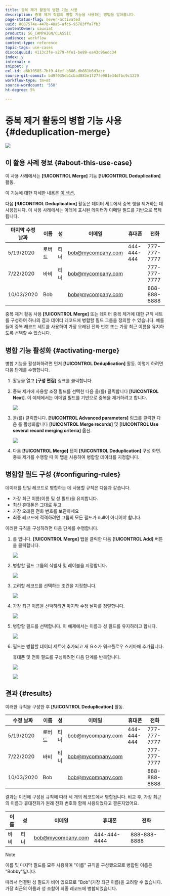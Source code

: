 ```yaml
---
title: 중복 제거 활동의 병합 기능 사용
description: 중복 제거 작업의 병합 기능을 사용하는 방법을 알아봅니다.
page-status-flag: never-activated
uuid: 8887574e-447b-48a5-afc6-95783ffa7fb3
contentOwner: sauviat
products: SG_CAMPAIGN/CLASSIC
audience: workflow
content-type: reference
topic-tags: use-cases
discoiquuid: 4113c3fe-a279-4fe1-be89-ea43c96edc34
index: y
internal: n
snippet: y
exl-id: a6b10585-7bf9-4fef-b886-db081b6d3acc
source-git-commit: bd9f035db1cbad883e1f27fe901e34dfbc9c1229
workflow-type: tm+mt
source-wordcount: '550'
ht-degree: 5%

---
```


# 중복 제거 활동의 병합 기능 사용 {#deduplication-merge}

![](../../assets/common.svg)

## 이 활용 사례 정보 {#about-this-use-case}

이 사용 사례에서는 **[!UICONTROL Merge]** 기능 **[!UICONTROL Deduplication]** 활동.

이 기능에 대한 자세한 내용은 [이 섹션](deduplication.md#merging-fields-into-single-record).

다음 **[!UICONTROL Deduplication]** 활동은 데이터 세트에서 중복 행을 제거하는 데 사용됩니다. 이 사용 사례에서는 아래에 표시된 데이터가 이메일 필드를 기반으로 복제됩니다.

| 마지막 수정 날짜 | 이름 | 성 | 이메일 | 휴대폰 | 전화 |
|-----|------------|-----------|-------|--------------|------|
| 5/19/2020 | 로버트 | 티너 | bob@mycompany.com | 444-444-444 | 777-777-7777 |
| 7/22/2020 | 바비 | 티너 | bob@mycompany.com |  | 777-777-7777 |
| 10/03/2020 | Bob |  | bob@mycompany.com |  | 888-888-8888 |

중복 제거 활동 사용 **[!UICONTROL Merge]** 또는 데이터 중복 제거에 대한 규칙 세트를 구성하여 하나의 결과 데이터 레코드에 병합할 필드 그룹을 정의할 수 있습니다. 예를 들어 중복 레코드 세트를 사용하여 가장 오래된 전화 번호 또는 가장 최근 이름을 유지하도록 선택할 수 있습니다.

## 병합 기능 활성화 {#activating-merge}


병합 기능을 활성화하려면 먼저 **[!UICONTROL Deduplication]** 활동. 이렇게 하려면 다음 단계를 수행합니다.

1. 활동을 열고 **[구성 편집]** 링크를 클릭합니다.

1. 중복 제거에 사용할 조정 필드를 선택한 다음 을(를) 클릭합니다 **[!UICONTROL Next]**. 이 예제에서는 이메일 필드를 기반으로 중복을 제거하려고 합니다.

   ![](assets/uc_merge_edit.png)

1. 을(를) 클릭합니다. **[!UICONTROL Advanced parameters]** 링크를 클릭한 다음 를 활성화합니다 **[!UICONTROL Merge records]** 및 **[!UICONTROL Use several record merging criteria]** 옵션.

   ![](assets/uc_merge_advanced_parameters.png)

1. 다음 **[!UICONTROL Merge]** 탭이 **[!UICONTROL Deduplication]** 구성 화면. 중복 제거를 수행할 때 이 탭을 사용하여 병합할 데이터를 지정합니다.

## 병합할 필드 구성 {#configuring-rules}

데이터를 단일 레코드로 병합하는 데 사용할 규칙은 다음과 같습니다.

* 가장 최근 이름(이름 및 성 필드)을 유지합니다.
* 최신 휴대폰은 그대로 두고
* 가장 오래된 전화 번호를 보관하세요
* 최종 레코드에 적격하려면 그룹의 모든 필드가 null이 아니어야 합니다.

이러한 규칙을 구성하려면 다음 단계를 수행합니다.

1. 를 엽니다. **[!UICONTROL Merge]** 탭을 클릭한 다음 **[!UICONTROL Add]** 버튼을 클릭합니다.

   ![](assets/uc_merge_add.png)

1. 병합할 필드 그룹의 식별자 및 레이블을 지정합니다.

   ![](assets/uc_merge_identifier.png)

1. 고려할 레코드를 선택하는 조건을 지정합니다.

   ![](assets/uc_merge_filter.png)

1. 가장 최근 이름을 선택하려면 마지막 수정 날짜를 정렬합니다.

   ![](assets/uc_merge_sort.png)

1. 병합할 필드를 선택합니다. 이 예제에서는 이름과 성 필드를 유지하려고 합니다.

   ![](assets/uc_merge_keep.png)

1. 필드는 병합할 데이터 세트에 추가되고 새 요소가 워크플로우 스키마에 추가됩니다.

   휴대폰 및 전화 필드를 구성하려면 다음 단계를 반복합니다.

   ![](assets/dedup8.png)

   ![](assets/dedup9.png)

## 결과 {#results}

이러한 규칙을 구성한 후 **[!UICONTROL Deduplication]** 활동.

| 수정 날짜 | 이름 | 성 | 이메일 | 휴대폰 | 전화 |
|-----|------------|-----------|-------|--------------|------|
| 5/19/2020 | 로버트 | 티너 | bob@mycompany.com | 444-444-444 | 777-777-7777 |
| 7/22/2020 | 바비 | 티너 | bob@mycompany.com |  | 777-777-7777 |
| 10/03/2020 | Bob |  | bob@mycompany.com |  | 888-888-8888 |

결과는 이전에 구성된 규칙에 따라 세 개의 레코드에서 병합됩니다. 비교 후, 가장 최근의 이름과 휴대전화가 원래 전화 번호와 함께 사용되었다고 결론지었어요.

| 이름 | 성 | 이메일 | 휴대폰 | 전화 |
|------------|-----------|-------|--------------|------|
| 바비 | 티너 | bob@mycompany.com | 444-444-4444 | 888-888-8888 |

>[!NOTE]
>
> 이름 및 마지막 필드를 모두 사용하여 &quot;이름&quot; 규칙을 구성했으므로 병합된 이름은 &quot;Bobby&quot;입니다.
>
>따라서 연결된 성 필드가 비어 있으므로 &quot;Bob&quot;(가장 최근 이름)을 고려할 수 없습니다. 가장 최근의 이름과 성 조합이 최종 레코드에 병합되었습니다.
